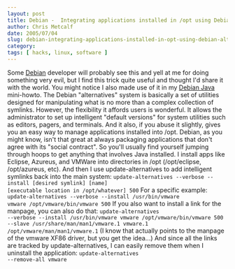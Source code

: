 ```yaml
---
layout: post
title: Debian -  Integrating applications installed in /opt using Debian &quot;alternatives&quot;
author: Chris Metcalf
date: 2005/07/04
slug: debian-integrating-applications-installed-in-opt-using-debian-alternatives
category: 
tags: [ hacks, linux, software ]
---
```


Some <a href="http://www.debian.org">Debian</a> developer will probably see this and  yell at me for doing something very evil, but I find this trick quite useful and thought I'd share it with the world. You might notice I also made use of it in my <a href="/blog/archives/2005/05/19/mini-howto-installing-java-on-debian-unstable/#more-215">Debian Java</a> mini-howto.
The Debian "alternatives" system is basically a set of utilities designed for manipulating what is no more than a complex collection of symlinks. However, the flexibility it affords users is wonderful. It allows the administrator to set up intelligent "default versions" for system utilities such as editors, pagers, and terminals.
And it also, if you abuse it slightly, gives you an easy way to manage applications installed into /opt.
Debian, as you might know, isn't that great at always packaging applications that don't agree with its "social contract". So you'll usually find yourself jumping through hoops to get anything that involves Java installed. I install apps like Eclipse, Azureus, and VMWare into directories in /opt (/opt/eclipse, /opt/azureus, etc). And then I use update-alternatives to add intelligent symlinks back into the main system:
<code>update-alternatives --verbose --install [desired symlink] [name] [executable location in /opt/whatever] 500</code>
For a specific example:
<code>update-alternatives --verbose --install /usr/bin/vmware vmware /opt/vmware/bin/vmware 500</code>
If you also want to install a link for the manpage, you can also do that:
<code>update-alternatives --verbose --install /usr/bin/vmware vmware /opt/vmware/bin/vmware 500 --slave /usr/share/man/man1/vmware.1 vmware.1 /opt/vmware/man/man1/vmware.1</code>
(I know that actually points to the manpage of the vmware XF86 driver, but you get the idea...)
And since all the links are tracked by update-alternatives, I can easily remove them when I uninstall the application:
<code>update-alternatives --remove-all vmware</code>
